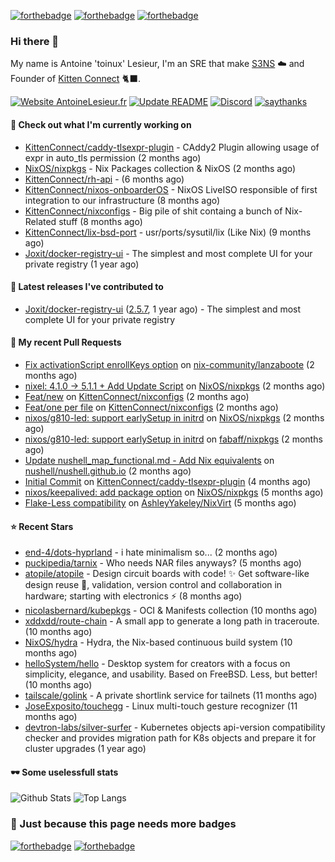 [![forthebadge](https://forthebadge.com/images/badges/powered-by-energy-drinks.svg)](https://forthebadge.com)
[![forthebadge](https://forthebadge.com/images/badges/works-on-my-machine.svg)](https://forthebadge.com)
[![forthebadge](https://forthebadge.com/images/badges/certified-snoop-lion.svg)](https://forthebadge.com)

### Hi there 👋

My name is Antoine 'toinux' Lesieur, I'm an SRE that make [S3NS](https://s3ns.io) ☁️ and Founder of [Kitten Connect](https://kittenconnect.net/) 🐈‍⬛.

[![Website AntoineLesieur.fr](https://img.shields.io/website-up-down-green-red/http/antoinelesieur.fr.svg)](http://antoinelesieur.fr/)
[![Update README](https://github.com/itzwam/itzwam/actions/workflows/update.yaml/badge.svg)](https://github.com/itzwam/itzwam/actions/workflows/update.yaml)
[![Discord](https://badgen.net/badge/icon/discord?icon=discord&label)](https://discord.gg/X4BtdBMnvu)
[![saythanks](https://img.shields.io/badge/say-thanks-ff69b4.svg)](https://saythanks.io/to/itzwam)

#### 👷 Check out what I'm currently working on

- [KittenConnect/caddy-tlsexpr-plugin](https://github.com/KittenConnect/caddy-tlsexpr-plugin) - CAddy2 Plugin allowing usage of expr in auto_tls permission (2 months ago)
- [NixOS/nixpkgs](https://github.com/NixOS/nixpkgs) - Nix Packages collection &amp; NixOS (2 months ago)
- [KittenConnect/rh-api](https://github.com/KittenConnect/rh-api) -  (6 months ago)
- [KittenConnect/nixos-onboarderOS](https://github.com/KittenConnect/nixos-onboarderOS) - NixOS LiveISO responsible of first integration to our infrastructure (8 months ago)
- [KittenConnect/nixconfigs](https://github.com/KittenConnect/nixconfigs) - Big pile of shit containg a bunch of Nix-Related stuff (8 months ago)
- [KittenConnect/lix-bsd-port](https://github.com/KittenConnect/lix-bsd-port) - usr/ports/sysutil/lix (Like Nix) (9 months ago)
- [Joxit/docker-registry-ui](https://github.com/Joxit/docker-registry-ui) - The simplest and most complete UI for your private registry (1 year ago)

#### 🔭 Latest releases I've contributed to

- [Joxit/docker-registry-ui](https://github.com/Joxit/docker-registry-ui) ([2.5.7](https://github.com/Joxit/docker-registry-ui/releases/tag/2.5.7), 1 year ago) - The simplest and most complete UI for your private registry

#### 🔨 My recent Pull Requests

- [Fix activationScript enrollKeys option](https://github.com/nix-community/lanzaboote/pull/422) on [nix-community/lanzaboote](https://github.com/nix-community/lanzaboote) (2 months ago)
- [nixel: 4.1.0 -&gt; 5.1.1 &#43; Add Update Script](https://github.com/NixOS/nixpkgs/pull/369124) on [NixOS/nixpkgs](https://github.com/NixOS/nixpkgs) (2 months ago)
- [Feat/new](https://github.com/KittenConnect/nixconfigs/pull/3) on [KittenConnect/nixconfigs](https://github.com/KittenConnect/nixconfigs) (2 months ago)
- [Feat/one per file](https://github.com/KittenConnect/nixconfigs/pull/2) on [KittenConnect/nixconfigs](https://github.com/KittenConnect/nixconfigs) (2 months ago)
- [ nixos/g810-led: support earlySetup in initrd](https://github.com/NixOS/nixpkgs/pull/368849) on [NixOS/nixpkgs](https://github.com/NixOS/nixpkgs) (2 months ago)
- [nixos/g810-led: support earlySetup in initrd](https://github.com/fabaff/nixpkgs/pull/3) on [fabaff/nixpkgs](https://github.com/fabaff/nixpkgs) (2 months ago)
- [Update nushell_map_functional.md - Add Nix equivalents](https://github.com/nushell/nushell.github.io/pull/1711) on [nushell/nushell.github.io](https://github.com/nushell/nushell.github.io) (2 months ago)
- [Initial Commit](https://github.com/KittenConnect/caddy-tlsexpr-plugin/pull/1) on [KittenConnect/caddy-tlsexpr-plugin](https://github.com/KittenConnect/caddy-tlsexpr-plugin) (4 months ago)
- [nixos/keepalived: add package option](https://github.com/NixOS/nixpkgs/pull/346462) on [NixOS/nixpkgs](https://github.com/NixOS/nixpkgs) (5 months ago)
- [Flake-Less compatibility](https://github.com/AshleyYakeley/NixVirt/pull/59) on [AshleyYakeley/NixVirt](https://github.com/AshleyYakeley/NixVirt) (5 months ago)

#### ⭐ Recent Stars

- [end-4/dots-hyprland](https://github.com/end-4/dots-hyprland) - i hate minimalism so... (2 months ago)
- [puckipedia/tarnix](https://github.com/puckipedia/tarnix) - Who needs NAR files anyways? (5 months ago)
- [atopile/atopile](https://github.com/atopile/atopile) - Design circuit boards with code! ✨ Get software-like design reuse 🚀, validation, version control and collaboration in hardware; starting with electronics ⚡️ (8 months ago)
- [nicolasbernard/kubepkgs](https://github.com/nicolasbernard/kubepkgs) - OCI &amp; Manifests collection (10 months ago)
- [xddxdd/route-chain](https://github.com/xddxdd/route-chain) - A small app to generate a long path in traceroute. (10 months ago)
- [NixOS/hydra](https://github.com/NixOS/hydra) - Hydra, the Nix-based continuous build system (10 months ago)
- [helloSystem/hello](https://github.com/helloSystem/hello) - Desktop system for creators with a focus on simplicity, elegance, and usability. Based on FreeBSD. Less, but better! (10 months ago)
- [tailscale/golink](https://github.com/tailscale/golink) - A private shortlink service for tailnets (11 months ago)
- [JoseExposito/touchegg](https://github.com/JoseExposito/touchegg) - Linux multi-touch gesture recognizer (11 months ago)
- [devtron-labs/silver-surfer](https://github.com/devtron-labs/silver-surfer) - Kubernetes objects api-version compatibility checker and provides migration path for K8s objects and prepare it for cluster upgrades (1 year ago)

#### 🕶️ Some uselessfull stats

![Github Stats](https://github-readme-stats.vercel.app/api?username=itzwam&show_icons=true&count_private=true)
![Top Langs](https://github-readme-stats.vercel.app/api/top-langs/?username=itzwam&langs_count=4&layout=compact)

### 🎨 Just because this page needs more badges

[![forthebadge](https://forthebadge.com/images/badges/designed-in-ms-paint.svg)](https://forthebadge.com)
[![forthebadge](https://forthebadge.com/images/badges/makes-people-smile.svg)](https://forthebadge.com)